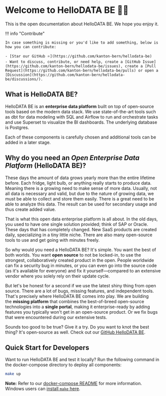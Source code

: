 # Welcome to HelloDATA BE 👋🏻

This is the open documentation about HelloDATA BE. We hope you enjoy it.

!!! info "Contribute"

    In case something is missing or you'd like to add something, below is how you can contribute:

    - [Star our GitHub ⭐](https://github.com/kanton-bern/hellodata-be)
    - Want to discuss, contribute, or need help, create a [GitHub Issue](https://github.com/kanton-bern/hellodata-be/issues), create a [Pull Request](https://github.com/kanton-bern/hellodata-be/pulls) or open a [Discussion](https://github.com/kanton-bern/hellodata-be/discussions/).

## What is HelloDATA BE?

HelloDATA BE is an **enterprise data platform** built on top of open-source tools based on the modern data stack. We use state-of-the-art tools such as dbt for data modeling with SQL and Airflow to run and orchestrate tasks and use Superset to visualize the BI dashboards. The underlying database is Postgres.

Each of these components is carefully chosen and additional tools can be added in a later stage.

## Why do you need an **_Open Enterprise Data Platform_** (HelloDATA BE)?

These days the amount of data grows yearly more than the entire lifetime before. Each fridge, light bulb, or anything really starts to produce data. Meaning there is a growing need to make sense of more data. Usually, not all data is necessary and valid, but due to the nature of growing data, we must be able to collect and store them easily. There is a great need to be able to analyze this data. The result can be used for secondary usage and thus create added value.

That is what this open data enterprise platform is all about. In the old days, you used to have one single solution provided; think of SAP or Oracle. These days that has completely changed. New SaaS products are created daily, specializing in a tiny little niche. There are also many open-source tools to use and get going with minutes freely.

So why would you need a HelloDATA BE? It's simple. You want the best of both worlds. You want **open source** to not be locked-in, to use the strongest, collaboratively created product in the open. People worldwide can fix a security bug in minutes, or you can even go into the source code (as it's available for everyone) and fix it yourself—compared to an extensive vendor where you solely rely on their update cycle.

But let's be honest for a second if we use the latest shiny thing from open source. There are a lot of bugs, missing features, and independent tools. That's precisely where HelloDATA BE comes into play. We are building the **missing platform** that combines the best-of-breed open-source technologies into a **single portal**, making it enterprise-ready by adding features you typically won't get in an open-source product. Or we fix bugs that were encountered during our extensive tests.

Sounds too good to be true? Give it a try. Do you want to knot the best thing? It's open-source as well. Check out our [GitHub HelloDATA BE](https://github.com/kanton-bern/hellodata-be).


## Quick Start for Developers

Want to run HelloDATA BE and test it locally? Run the following command in the docker-compose directory to deploy all components:

```sh
make up
```

**Note:** Refer to our [docker-compose README](https://github.com/kanton-bern/hellodata-be/tree/main/hello-data-deployment/docker-compose/README.md) for more information. Windows users can [install `make` here](https://stackoverflow.com/a/32127632).
